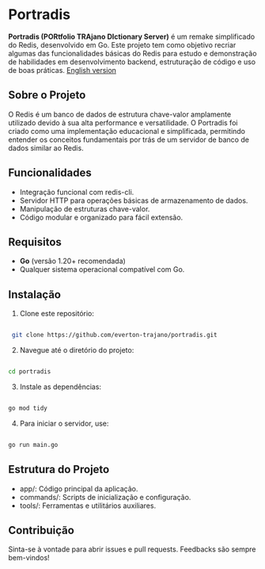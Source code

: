 # Portradis

**Portradis (PORtfolio TRAjano DIctionary Server)** é um remake simplificado do Redis, desenvolvido em Go. Este projeto tem como objetivo recriar algumas das funcionalidades básicas do Redis para estudo e demonstração de habilidades em desenvolvimento backend, estruturação de código e uso de boas práticas.
[English version](https://github.com/everton-trajano/portradis/blob/main/README.md)

## Sobre o Projeto

O Redis é um banco de dados de estrutura chave-valor amplamente utilizado devido à sua alta performance e versatilidade. O Portradis foi criado como uma implementação educacional e simplificada, permitindo entender os conceitos fundamentais por trás de um servidor de banco de dados similar ao Redis.

## Funcionalidades

- Integração funcional com redis-cli.
- Servidor HTTP para operações básicas de armazenamento de dados.
- Manipulação de estruturas chave-valor.
- Código modular e organizado para fácil extensão.

## Requisitos

- **Go** (versão 1.20+ recomendada)
- Qualquer sistema operacional compatível com Go.

## Instalação

1. Clone este repositório:
  ```bash

   git clone https://github.com/everton-trajano/portradis.git
```
2. Navegue até o diretório do projeto:
  ```bash

  cd portradis
  ```
3. Instale as dependências:
  ```bash

  go mod tidy
  ```
4. Para iniciar o servidor, use:
  ```bash

  go run main.go
  ```

## Estrutura do Projeto

   * app/: Código principal da aplicação.
   * commands/: Scripts de inicialização e configuração.
   * tools/: Ferramentas e utilitários auxiliares.

## Contribuição

Sinta-se à vontade para abrir issues e pull requests. Feedbacks são sempre bem-vindos!
